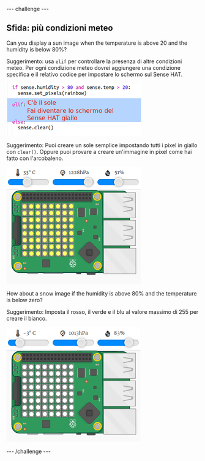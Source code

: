 \--- challenge \---

## Sfida: più condizioni meteo

Can you display a sun image when the temperature is above 20 and the humidity is below 80%?

Suggerimento: usa `elif` per controllare la presenza di altre condizioni meteo. Per ogni condizione meteo dovrei aggiungere una condizione specifica e il relativo codice per impostare lo schermo sul Sense HAT.

![screenshot](images/rainbow-elif.png)

Suggerimento: Puoi creare un sole semplice impostando tutti i pixel in giallo con `clear()`. Oppure puoi provare a creare un'immagine in pixel come hai fatto con l'arcobaleno.

![screenshot](images/rainbow-sun.png)

How about a snow image if the humidity is above 80% and the temperature is below zero?

Suggerimento: Imposta il rosso, il verde e il blu al valore massimo di 255 per creare il bianco.

![screenshot](images/rainbow-snow.png)

\--- /challenge \---